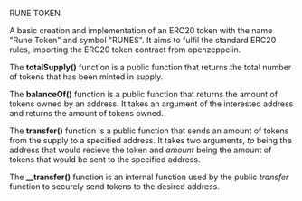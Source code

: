 RUNE TOKEN

A basic creation and implementation of an ERC20 token with the name "Rune Token" and symbol "RUNES". It aims to fulfil the standard ERC20 rules, importing the ERC20 token contract from openzeppelin.

The **totalSupply()** function is a public function that returns the total number of tokens that has been minted in supply.

The **balanceOf()** function is a public function that returns the amount of tokens owned by an address. It takes an argument of the interested address and returns the amount of tokens owned.

The **transfer()** function is a public function that sends an amount of tokens from the supply to a specified address. It takes two arguments, _to_ being the address that would recieve the token and _amount_ being the amount of tokens that would be sent to the specified address.

The **__transfer()** function is an internal function used by the public _transfer_ function to securely send tokens to the desired address.
